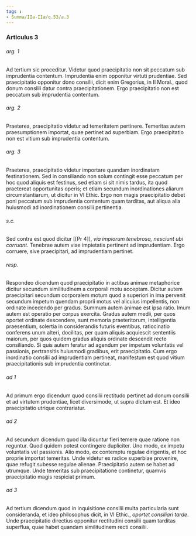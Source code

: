 ```yaml
---
tags : 
- Summa/IIa-IIæ/q.53/a.3
---
```


### Articulus 3

###### arg. 1
Ad tertium sic proceditur. Videtur quod praecipitatio non sit peccatum sub imprudentia contentum. Imprudentia enim opponitur virtuti prudentiae. Sed praecipitatio opponitur dono consilii, dicit enim Gregorius, in II Moral., quod donum consilii datur contra praecipitationem. Ergo praecipitatio non est peccatum sub imprudentia contentum.

###### arg. 2
Praeterea, praecipitatio videtur ad temeritatem pertinere. Temeritas autem praesumptionem importat, quae pertinet ad superbiam. Ergo praecipitatio non est vitium sub imprudentia contentum.

###### arg. 3
Praeterea, praecipitatio videtur importare quandam inordinatam festinationem. Sed in consiliando non solum contingit esse peccatum per hoc quod aliquis est festinus, sed etiam si sit nimis tardus, ita quod praetereat opportunitas operis; et etiam secundum inordinationes aliarum circumstantiarum, ut dicitur in VI Ethic. Ergo non magis praecipitatio debet poni peccatum sub imprudentia contentum quam tarditas, aut aliqua alia huiusmodi ad inordinationem consilii pertinentia.

###### s.c.
Sed contra est quod dicitur [[Pr 4]], *via impiorum tenebrosa, nesciunt ubi corruant*. Tenebrae autem viae impietatis pertinent ad imprudentiam. Ergo corruere, sive praecipitari, ad imprudentiam pertinet.

###### resp.
Respondeo dicendum quod praecipitatio in actibus animae metaphorice dicitur secundum similitudinem a corporali motu acceptam. Dicitur autem praecipitari secundum corporalem motum quod a superiori in ima pervenit secundum impetum quendam proprii motus vel alicuius impellentis, non ordinate incedendo per gradus. Summum autem animae est ipsa ratio. Imum autem est operatio per corpus exercita. Gradus autem medii, per quos oportet ordinate descendere, sunt memoria praeteritorum, intelligentia praesentium, solertia in considerandis futuris eventibus, ratiocinatio conferens unum alteri, docilitas, per quam aliquis acquiescit sententiis maiorum, per quos quidem gradus aliquis ordinate descendit recte consiliando. Si quis autem feratur ad agendum per impetum voluntatis vel passionis, pertransitis huiusmodi gradibus, erit praecipitatio. Cum ergo inordinatio consilii ad imprudentiam pertineat, manifestum est quod vitium praecipitationis sub imprudentia continetur.

###### ad 1
Ad primum ergo dicendum quod consilii rectitudo pertinet ad donum consilii et ad virtutem prudentiae, licet diversimode, ut supra dictum est. Et ideo praecipitatio utrique contrariatur.

###### ad 2
Ad secundum dicendum quod illa dicuntur fieri temere quae ratione non reguntur. Quod quidem potest contingere dupliciter. Uno modo, ex impetu voluntatis vel passionis. Alio modo, ex contemptu regulae dirigentis, et hoc proprie importat temeritas. Unde videtur ex radice superbiae provenire, quae refugit subesse regulae alienae. Praecipitatio autem se habet ad utrumque. Unde temeritas sub praecipitatione continetur, quamvis praecipitatio magis respiciat primum.

###### ad 3
Ad tertium dicendum quod in inquisitione consilii multa particularia sunt consideranda, et ideo philosophus dicit, in VI Ethic., *oportet consiliari tarde*. Unde praecipitatio directius opponitur rectitudini consilii quam tarditas superflua, quae habet quandam similitudinem recti consilii.

